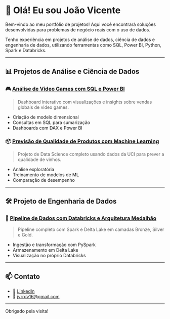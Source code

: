 # 👋 Olá! Eu sou João Vicente

Bem-vindo ao meu portfólio de projetos! Aqui você encontrará soluções desenvolvidas para problemas de negócio reais com o uso de dados.

Tenho experiência em projetos de análise de dados, ciência de dados e engenharia de dados, utilizando ferramentas como SQL, Power BI, Python, Spark e Databricks.

---

## 📊 Projetos de Análise e Ciência de Dados

### 🎮 [Análise de Video Games com SQL e Power BI](https://github.com/JoaoVicenteRubia/video-game-analytics-sql-powerbi)
> Dashboard interativo com visualizações e insights sobre vendas globais de video games.
- Criação de modelo dimensional
- Consultas em SQL para sumarização
- Dashboards com DAX e Power BI

### 📦 [Previsão de Qualidade de Produtos com Machine Learning](https://github.com/JoaoVicenteRubia/Data_Science)
> Projeto de Data Science completo usando dados da UCI para prever a qualidade de vinhos.
- Análise exploratória
- Treinamento de modelos de ML
- Comparação de desempenho

---

## 🛠️ Projeto de Engenharia de Dados

### 🔄 [Pipeline de Dados com Databricks e Arquitetura Medalhão](https://github.com/JoaoVicenteRubia/databricks-pipeline-medalhao)
> Pipeline completo com Spark e Delta Lake em camadas Bronze, Silver e Gold.
- Ingestão e transformação com PySpark
- Armazenamento em Delta Lake
- Visualização no próprio Databricks

---

## 📫 Contato
- 💼 [LinkedIn](www.linkedin.com/in/joaovita)
- 📧 jvrrdv16@gmail.com

---

Obrigado pela visita!
